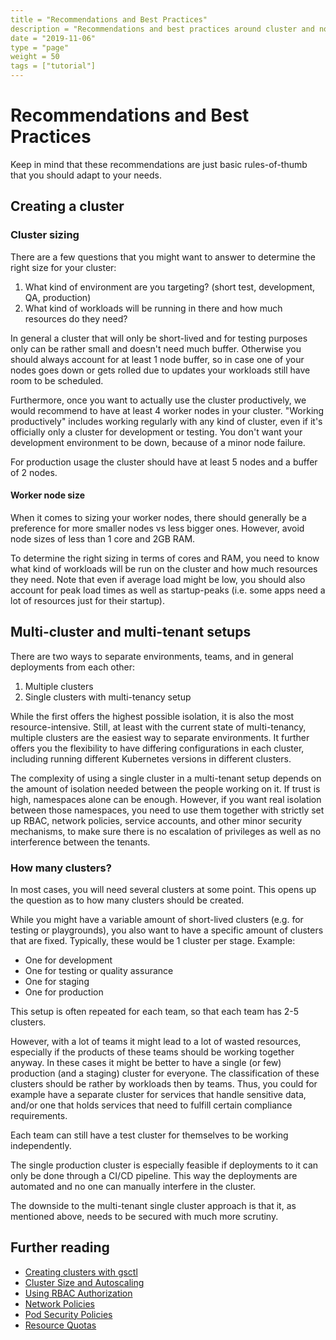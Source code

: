 ```yaml
---
title = "Recommendations and Best Practices"
description = "Recommendations and best practices around cluster and node sizing as well as multi-tenant setups"
date = "2019-11-06"
type = "page"
weight = 50
tags = ["tutorial"]
---
```


# Recommendations and Best Practices

Keep in mind that these recommendations are just basic rules-of-thumb that you should adapt to your needs.

## Creating a cluster

### Cluster sizing

There are a few questions that you might want to answer to determine the right size for your cluster:

1. What kind of environment are you targeting? (short test, development, QA, production)
2. What kind of workloads will be running in there and how much resources do they need?

In general a cluster that will only be short-lived and for testing purposes only can be rather small and doesn't need much buffer.
Otherwise you should always account for at least 1 node buffer, so in case one of your nodes goes down or gets rolled due to updates
 your workloads still have room to be scheduled.

Furthermore, once you want to actually use the cluster productively, we would recommend to have at least 4 worker nodes in your cluster.
"Working productively" includes working regularly with any kind of cluster, even if it's officially only a cluster for development or testing.
You don't want your development environment to be down, because of a minor node failure.

For production usage the cluster should have at least 5 nodes and a buffer of 2 nodes.

#### Worker node size

When it comes to sizing your worker nodes, there should generally be a preference for more smaller nodes vs less bigger ones.
However, avoid node sizes of less than 1 core and 2GB RAM.

To determine the right sizing in terms of cores and RAM, you need to know what kind of workloads will be run on the cluster
 and how much resources they need.
Note that even if average load might be low, you should also account for peak load times as well as startup-peaks (i.e. some apps need a lot of resources just for their startup).

## Multi-cluster and multi-tenant setups

There are two ways to separate environments, teams, and in general deployments from each other:

1. Multiple clusters
2. Single clusters with multi-tenancy setup

While the first offers the highest possible isolation, it is also the most resource-intensive.
Still, at least with the current state of multi-tenancy, multiple clusters are the easiest way to separate environments.
It further offers you the flexibility to have differing configurations in each cluster,
 including running different Kubernetes versions in different clusters.

The complexity of using a single cluster in a multi-tenant setup depends on the amount of isolation needed between the people working on it.
If trust is high, namespaces alone can be enough. However, if you want real isolation between those namespaces, you need to use them together with strictly set up RBAC, network policies, service accounts, and other minor security mechanisms, to make sure there is no escalation of privileges
 as well as no interference between the tenants.

### How many clusters?

In most cases, you will need several clusters at some point.
This opens up the question as to how many clusters should be created.

While you might have a variable amount of short-lived clusters (e.g. for testing or playgrounds),
 you also want to have a specific amount of clusters that are fixed.
Typically, these would be 1 cluster per stage. Example:

- One for development
- One for testing or quality assurance
- One for staging
- One for production

This setup is often repeated for each team, so that each team has 2-5 clusters.

However, with a lot of teams it might lead to a lot of wasted resources,
 especially if the products of these teams should be working together anyway.
In these cases it might be better to have a single (or few) production (and a staging) cluster for everyone.
The classification of these clusters should be rather by workloads then by teams.
Thus, you could for example have a separate cluster for services that handle
 sensitive data, and/or one that holds services that need to fulfill certain compliance requirements.

Each team can still have a test cluster for themselves to be working independently.

The single production cluster is especially feasible if deployments to it can only be done through a CI/CD pipeline.
This way the deployments are automated and no one can manually interfere in the cluster.

The downside to the multi-tenant single cluster approach is that it, as mentioned above,
 needs to be secured with much more scrutiny.

## Further reading

- [Creating clusters with gsctl](/reference/gsctl/create-cluster/)
- [Cluster Size and Autoscaling](/basics/cluster-size-autoscaling/)
- [Using RBAC Authorization](https://kubernetes.io/docs/reference/access-authn-authz/rbac/)
- [Network Policies](https://kubernetes.io/docs/concepts/services-networking/networkpolicies/)
- [Pod Security Policies](https://kubernetes.io/docs/concepts/policy/pod-security-policy/)
- [Resource Quotas](https://kubernetes.io/docs/concepts/policy/resource-quotas/)
